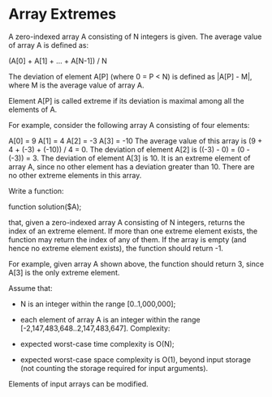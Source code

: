 Array Extremes
=================

A zero-indexed array A consisting of N integers is given. The average value of array A is defined as:

(A[0] + A[1] + ... + A[N-1]) / N

The deviation of element A[P] (where 0 = P < N) is defined as |A[P] - M|, where M is the average value of array A.

Element A[P] is called extreme if its deviation is maximal among all the elements of A.

For example, consider the following array A consisting of four elements:

  A[0] =  9
  A[1] =  4
  A[2] = -3
  A[3] = -10
The average value of this array is (9 + 4 + (-3) + (-10)) / 4 = 0. The deviation of element A[2] is ((-3) - 0) = (0 - (-3)) = 3. The deviation of element A[3] is 10. It is an extreme element of array A, since no other element has a deviation greater than 10. There are no other extreme elements in this array.

Write a function:

function solution($A);

that, given a zero-indexed array A consisting of N integers, returns the index of an extreme element. If more than one extreme element exists, the function may return the index of any of them. If the array is empty (and hence no extreme element exists), the function should return -1.

For example, given array A shown above, the function should return 3, since A[3] is the only extreme element.

Assume that:

- N is an integer within the range [0..1,000,000];
- each element of array A is an integer within the range [-2,147,483,648..2,147,483,647].
Complexity:

- expected worst-case time complexity is O(N);
- expected worst-case space complexity is O(1), beyond input storage (not counting the storage required for input arguments).

Elements of input arrays can be modified.
